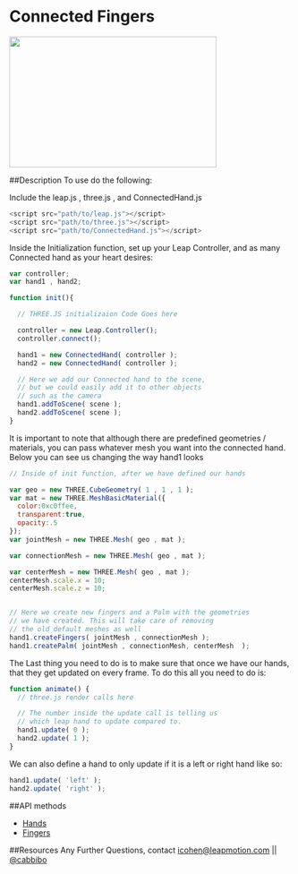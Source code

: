 Connected Fingers 
=====

<img src="http://i.imgur.com/mMbt1Bi.png" width="370" height="234">


##Description
To use do the following:

Include the leap.js , three.js , and ConnectedHand.js

```javascript
<script src="path/to/leap.js"></script>
<script src="path/to/three.js"></script>
<script src="path/to/ConnectedHand.js"></script>
```

Inside the Initialization function, set up your Leap Controller, 
and as many Connected hand as your heart desires:

```javascript
var controller;
var hand1 , hand2;

function init(){

  // THREE.JS initializaion Code Goes here

  controller = new Leap.Controller();
  controller.connect();

  hand1 = new ConnectedHand( controller );
  hand2 = new ConnectedHand( controller );

  // Here we add our Connected hand to the scene,
  // but we could easily add it to other objects
  // such as the camera
  hand1.addToScene( scene );
  hand2.addToScene( scene );
}
```

It is important to note that although there are predefined 
geometries / materials, you can pass whatever mesh you want 
into the connected hand. Below you can see us changing the way
hand1 looks

```javascript
// Inside of init function, after we have defined our hands

var geo = new THREE.CubeGeometry( 1 , 1 , 1 );
var mat = new THREE.MeshBasicMaterial({
  color:0xc0ffee, 
  transparent:true,
  opacity:.5 
});
var jointMesh = new THREE.Mesh( geo , mat );

var connectionMesh = new THREE.Mesh( geo , mat );

var centerMesh = new THREE.Mesh( geo , mat );
centerMesh.scale.x = 10;
centerMesh.scale.z = 10;


// Here we create new fingers and a Palm with the geometries
// we have created. This will take care of removing
// the old default meshes as well
hand1.createFingers( jointMesh , connectionMesh );
hand1.createPalm( jointMesh , connectionMesh, centerMesh  );
```


The Last thing you need to do is to make sure that once we have
our hands, that they get updated on every frame. To do this
all you need to do is:

```javascript
function animate() {
  // three.js render calls here

  // The number inside the update call is telling us
  // which leap hand to update compared to.
  hand1.update( 0 );
  hand2.update( 1 );
}
```

We can also define a hand to only update if it is a left
or right hand like so:

```javascript
hand1.update( 'left' );
hand2.update( 'right' );
```

##API methods
* [Hands](https://developer.leapmotion.com/documentation/skeletal/javascript/api/Leap.Hand.html)
* [Fingers](https://developer.leapmotion.com/documentation/skeletal/javascript/api/Leap.Finger.html)

##Resources
Any Further Questions, contact icohen@leapmotion.com || [@cabbibo](https://www.github.com/cabbibo) 
